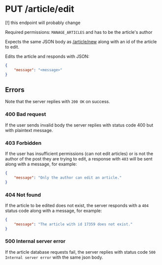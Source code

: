 # PUT /article/edit

\[!\] this endpoint will probably change

Required permissions: `MANAGE_ARTICLES` and has to be the article's author

Expects the same JSON body as [/article/new](new.md) along with an id of the article to edit.

Edits the article and responds with JSON:
```json
{
    "message": "<message>"
}
```

## Errors
Note that the server replies with `200 OK` on success.

### 400 Bad request

If the user sends invalid body the server replies with status code 400 but with plaintext message.

### 403 Forbidden
If the user has insufficient permissions (can not edit articles) or is not the author of the post they are trying to edit, a response with `403` will be sent along with a message, for example:
```json
{
    "message": "Only the author can edit an article."
}
```

### 404 Not found
If the article to be edited does not exist, the server responds with a `404` status code along with a message, for example:
```json
{
    "message": "The article with id 17359 does not exist."
}
```

### 500 Internal server error
If the article database requests fail, the server replies with status code `500 Internal server error` with the same json body.
